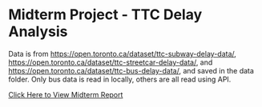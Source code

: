 # Midterm Project - TTC Delay Analysis

Data is from https://open.toronto.ca/dataset/ttc-subway-delay-data/, https://open.toronto.ca/dataset/ttc-streetcar-delay-data/, and https://open.toronto.ca/dataset/ttc-bus-delay-data/, and saved in the data folder. Only bus data is read in locally, others are all read using API.


[Click Here to View Midterm Report](https://jenz313.github.io/jsc370-midterm/midterm.html)
